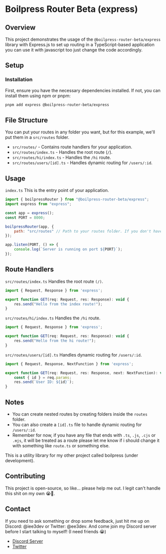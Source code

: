 # Boilpress Router Beta (express)

## Overview

This project demonstrates the usage of the `@boilpress-router-beta/express` library with Express.js to set up routing in a TypeScript-based application you can use it with javascript too just change the code accordingly.

## Setup

### Installation

First, ensure you have the necessary dependencies installed. If not, you can install them using npm or pnpm:

```bash
pnpm add express @boilpress-router-beta/express
```

## File Structure

You can put your routes in any folder you want, but for this example, we'll put them in a `src/routes` folder.

- `src/routes/` - Contains route handlers for your application.
- `src/routes/index.ts` - Handles the root route (`/`).
- `src/routes/hi/index.ts` - Handles the `/hi` route.
- `src/routes/users/[id].ts` - Handles dynamic routing for `/users/:id`.

## Usage
`index.ts`
This is the entry point of your application.

```javascript
import { boilpressRouter } from "@boilpress-router-beta/express";
import express from "express";

const app = express();
const PORT = 8000;

boilpressRouter(app, {
    path: "src/routes" // Path to your routes folder. If you don't have a 'src' folder, just use 'routes' or whatever your folder is named.
});

app.listen(PORT, () => {
    console.log(`Server is running on port ${PORT}`);
});
```
## Route Handlers

`src/routes/index.ts`
Handles the root route `(/)`.

```javascript
import { Request, Response } from 'express';

export function GET(req: Request, res: Response): void {
    res.send("Hello from the index route!");
}
```

`src/routes/hi/index.ts`
Handles the `/hi` route.

```javascript
import { Request, Response } from 'express';

export function GET(req: Request, res: Response): void {
    res.send("Hello from the hi route!");
}
```

`src/routes/users/[id].ts`
Handles dynamic routing for `/users/:id`.

```javascript
import { Request, Response, NextFunction } from 'express';

export function GET(req: Request, res: Response, next: NextFunction): void {
    const { id } = req.params;
    res.send(`User ID: ${id}`);
}
```
## Notes
- You can create nested routes by creating folders inside the `routes` folder.
- You can also create a `[id].ts` file to handle dynamic routing for `/users/:id`.
- Remember for now, if you have any file that ends with `.ts`, `.js`, `.cjs` or `.mjs`, it will be treated as a route please let me know if i should change it with something like `route.ts` or something else.

This is a utility library for my other project called boilpress (under development).

## Contributing

This project is open-source, so like... please help me out. I legit can't handle this shit on my own 😭🙏.

## Contact 

If you need to ask something or drop some feedback, just hit me up on Discord: @iee3dev or Twitter: @ee3dev. And come join my Discord server before I start talking to myself! (I need friends 😭)
- [Discord Server](https://discord.gg/HSFBBccBzK)
- [Twitter](https://twitter.com/ee3dev)
